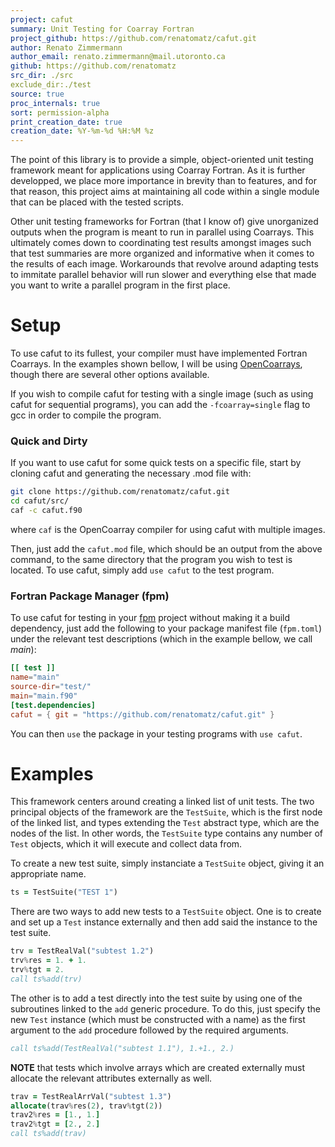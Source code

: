 ```yaml
---
project: cafut
summary: Unit Testing for Coarray Fortran
project_github: https://github.com/renatomatz/cafut.git
author: Renato Zimmermann
author_email: renato.zimmermann@mail.utoronto.ca
github: https://github.com/renatomatz
src_dir: ./src
exclude_dir:./test
source: true
proc_internals: true
sort: permission-alpha
print_creation_date: true
creation_date: %Y-%m-%d %H:%M %z
---
```


The point of this library is to provide a simple, object-oriented unit testing framework meant for applications using Coarray Fortran. As it is further developped, we place more importance in brevity than to features, and for that reason, this project aims at maintaining all code within a single module that can be placed with the tested scripts.

Other unit testing frameworks for Fortran (that I know of) give unorganized outputs when the program is meant to run in parallel using Coarrays. This ultimately comes down to coordinating test results amongst images such that test summaries are more organized and informative when it comes to the results of each image. Workarounds that revolve around adapting tests to immitate parallel behavior will run slower and everything else that made you want to write a parallel program in the first place.

# Setup

To use cafut to its fullest, your compiler must have implemented Fortran Coarrays. In the examples shown bellow, I will be using [OpenCoarrays](https://github.com/sourceryinstitute/OpenCoarrays), though there are several other options available. 

If you wish to compile cafut for testing with a single image (such as using cafut for sequential programs), you can add the `-fcoarray=single` flag to gcc in order to compile the program.

### Quick and Dirty

If you want to use cafut for some quick tests on a specific file, start by cloning cafut and generating the necessary .mod file with:

```sh
git clone https://github.com/renatomatz/cafut.git
cd cafut/src/
caf -c cafut.f90
```

where `caf` is the OpenCoarray compiler for using cafut with multiple images.

Then, just add the `cafut.mod` file, which should be an output from the above command, to the same directory that the program you wish to test is located. To use cafut, simply add `use cafut` to the test program.

### Fortran Package Manager (fpm)

To use cafut for testing in your [fpm](https://github.com/fortran-lang/fpm) project without making it a build dependency, just add the following to your package manifest file (`fpm.toml`) under the relevant test descriptions (which in the example bellow, we call _main_):

```toml
[[ test ]]
name="main"
source-dir="test/"
main="main.f90"
[test.dependencies]
cafut = { git = "https://github.com/renatomatz/cafut.git" }
```

You can then `use` the package in your testing programs with `use cafut`.

# Examples

This framework centers around creating a linked list of unit tests. The two principal objects of the framework are the `TestSuite`, which is the first node of the linked list, and types extending the `Test` abstract type, which are the nodes of the list. In other words, the `TestSuite` type contains any number of `Test` objects, which it will execute and collect data from.

To create a new test suite, simply instanciate a `TestSuite` object, giving it an appropriate name.

```fortran
ts = TestSuite("TEST 1")
```

There are two ways to add new tests to a `TestSuite` object. One is to create and set up a `Test` instance externally and then add said the instance to the test suite.

```fortran
trv = TestRealVal("subtest 1.2")
trv%res = 1. + 1.
trv%tgt = 2.
call ts%add(trv)
```

The other is to add a test directly into the test suite by using one of the subroutines linked to the `add` generic procedure. To do this, just specify the new `Test` instance (which must be constructed with a name) as the first argument to the `add` procedure followed by the required arguments.

```fortran
call ts%add(TestRealVal("subtest 1.1"), 1.+1., 2.)
```

**NOTE** that tests which involve arrays which are created externally must allocate the relevant attributes externally as well.

```fortran
trav = TestRealArrVal("subtest 1.3")
allocate(trav%res(2), trav%tgt(2))
trav2%res = [1., 1.]
trav2%tgt = [2., 2.]
call ts%add(trav)
```

